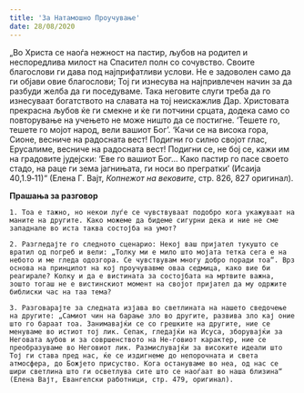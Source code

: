 ```yaml
---
title: 'За Натамошно Проучување'
date: 28/08/2020
---
```


„Во Христа се наоѓа нежност на пастир, љубов на родител и неспоредлива милост на Спасител полн со сочувство. Своите благослови ги дава под најприфатливи услови. Не е задоволен само да ги објави овие благослови; Тој ги изнесува на најпривлечен начин за да разбуди желба да ги поседуваме. Така неговите слуги треба да го изнесуваат богатството на славата на тој неискажлив Дар. Христовата прекрасна љубов ќе ги смекне и ќе ги потчини срцата, додека само со повторување на учењето не може ништо да се постигне. ‘Тешете го, тешете го мојот народ, вели вашиот Бог’. ‘Качи се на висока гора, Сионе, весниче на радосната вест! Подигни го силно својот глас, Ерусалиме, весниче на радосната вест! Подигни се, не бој се, кажи им на градовите јудејски: ‘Еве го вашиот Бог... Како пастир го пасе своето стадо, на раце ги зема јагнињата, ги носи во прегратки’ (Исаија 40,1.9‑11)“ (Елена Г. Вајт, *Копнежот на вековите*, стр. 826, 827 оригинал).

**Прашања за разговор**

`1. Тоа е тажно, но некои луѓе се чувствуваат подобро кога укажуваат на маните на другите. Како можеме да бидеме сигурни дека и ние не сме западнале во иста таква состојба на умот?`

`2. Разгледајте го следното сценарио: Некој ваш пријател тукушто се вратил од погреб и вели: „Толку ми е мило што мојата тетка сега е на небото и ме гледа одозгора. Се чувствувам многу добро поради тоа“. Врз основа на принципот на кој проучувавме оваа седмица, како вие би реагирале? Колку и да е вистината за состојбата на мртвите важна, зошто тогаш не е вистинскиот момент на својот пријател да му одржите библиски час на таа тема?`

`3. Разговарајте за следната изјава во светлината на нашето сведочење на другите: „Самиот чин на барање зло во другите, развива зло кај оние што го бараат тоа. Занимавајќи се со грешките на другите, ние се менуваме во истиот тој лик. Сепак, гледајќи на Исуса, зборувајќи за Неговата љубов и за совршенството на Не-говиот карактер, ние се преобразуваме во Неговиот лик. Размислувајќи за високите идеали што Тој ги става пред нас, ќе се издигнеме до непорочната и света атмосфера, до Божјето присуство. Кога остануваме во неа, од нас се шири светлина што ги осветлува сите што се наоѓаат во наша близина“ (Елена Вајт, Евангелски работници, стр. 479, оригинал).`